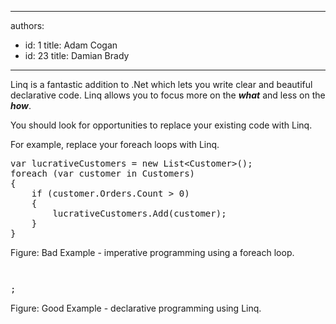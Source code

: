 

---
authors:
  - id: 1
    title: Adam Cogan
  - id: 23
    title: Damian Brady
---




<span class='intro'> <p>Linq is a fantastic addition to .Net which lets you write clear and beautiful declarative code. Linq allows you to focus more on the <strong>*what*</strong> and less on the <strong>*how*</strong>.</p>
<p>You should look for opportunities to replace your existing code with Linq.</p> </span>

<p>​For example, replace your foreach loops with Linq.</p>
<div class="ssw-rteStyle-CodeArea"><pre>var lucrativeCustomers = new List&lt;Customer&gt;();
foreach (var customer in Customers)
&#123;
    if (customer.Orders.Count &gt; 0)
    &#123;
        lucrativeCustomers.Add(customer);
    &#125;
&#125;</pre></div>
<span class="ssw-rteStyle-FigureBad">Figure&#58; Bad Example - imperative programming using a foreach loop.</span> <div class="ssw-rteStyle-CodeArea"><pre></pre></div><div class="ssw-rteStyle-CodeArea"><pre></pre></div>
<div class="ssw-rteStyle-CodeArea"><pre>;</pre></div>
<span class="ssw-rteStyle-FigureGood">Figure&#58; Good</span><span class="ssw-rteStyle-FigureGood"> Example - declarative programming using Lin<span></span>q.</span>



